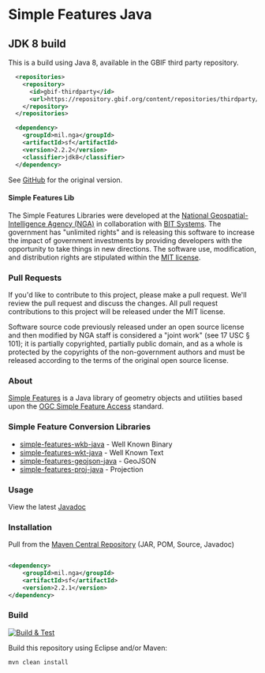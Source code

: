 # Simple Features Java

## JDK 8 build

This is a build using Java 8, available in the GBIF third party repository.

```xml
  <repositories>
    <repository>
      <id>gbif-thirdparty</id>
      <url>https://repository.gbif.org/content/repositories/thirdparty/</url>
    </repository>
  </repositories>

  <dependency>
    <groupId>mil.nga</groupId>
    <artifactId>sf</artifactId>
    <version>2.2.2</version>
    <classifier>jdk8</classifier>
  </dependency>
```

See [GitHub](https://github.com/ngageoint/simple-features-java) for the original version.

#### Simple Features Lib ####

The Simple Features Libraries were developed at the [National Geospatial-Intelligence Agency (NGA)](http://www.nga.mil/) in collaboration with [BIT Systems](https://www.caci.com/bit-systems/). The government has "unlimited rights" and is releasing this software to increase the impact of government investments by providing developers with the opportunity to take things in new directions. The software use, modification, and distribution rights are stipulated within the [MIT license](http://choosealicense.com/licenses/mit/).

### Pull Requests ###
If you'd like to contribute to this project, please make a pull request. We'll review the pull request and discuss the changes. All pull request contributions to this project will be released under the MIT license.

Software source code previously released under an open source license and then modified by NGA staff is considered a "joint work" (see 17 USC § 101); it is partially copyrighted, partially public domain, and as a whole is protected by the copyrights of the non-government authors and must be released according to the terms of the original open source license.

### About ###

[Simple Features](http://ngageoint.github.io/simple-features-java/) is a Java library of geometry objects and utilities based upon the [OGC Simple Feature Access](http://www.opengeospatial.org/standards/sfa) standard.

### Simple Feature Conversion Libraries ###

* [simple-features-wkb-java](https://github.com/ngageoint/simple-features-wkb-java) - Well Known Binary
* [simple-features-wkt-java](https://github.com/ngageoint/simple-features-wkt-java) - Well Known Text
* [simple-features-geojson-java](https://github.com/ngageoint/simple-features-geojson-java) - GeoJSON
* [simple-features-proj-java](https://github.com/ngageoint/simple-features-proj-java) - Projection

### Usage ###

View the latest [Javadoc](http://ngageoint.github.io/simple-features-java/docs/api/)

### Installation ###

Pull from the [Maven Central Repository](http://search.maven.org/#artifactdetails|mil.nga|sf|2.2.1|jar) (JAR, POM, Source, Javadoc)

```xml

<dependency>
    <groupId>mil.nga</groupId>
    <artifactId>sf</artifactId>
    <version>2.2.1</version>
</dependency>

```

### Build ###

[![Build & Test](https://github.com/ngageoint/simple-features-java/workflows/Build%20&%20Test/badge.svg)](https://github.com/ngageoint/simple-features-java/actions/workflows/build-test.yml)

Build this repository using Eclipse and/or Maven:

    mvn clean install
